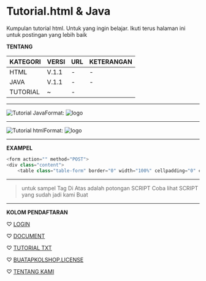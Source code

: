 # Tutorial.html & Java
Kumpulan tutorial html. Untuk yang ingin belajar. Ikuti terus halaman ini untuk postingan yang lebih baik

**TENTANG**

KATEGORI | VERSI | URL | KETERANGAN
--------- |---------- | ---------- | ----------
HTML | V.1.1 | - | - 
JAVA | V.1.1 | - | - 
TUTORIAL | ~ | - |

---
![Tutorial Java ](Dock/Tutorial)Format: ![logo](https://github.com/kumpulan-script-instal/Tutorial.html/blob/master/Dock/scr/download.png%20(48%C3%9790))

---

![Tutorial html](Dock/Tutorial)Format: ![logo](https://github.com/kumpulan-script-instal/Tutorial.html/blob/master/Dock/scr/images.jpeg%20(225%C3%97225))

---

**EXAMPEL**

```javascript
<form action="" method="POST">
<div class="content">
    <table class="table-form" border="0" width="100%" cellpadding="0" cellspacing="0">
```

---

> untuk sampel Tag Di Atas adalah potongan SCRIPT
> Coba lihat SCRIPT yang sudah jadi kami Buat

---

**KOLOM PENDAFTARAN**

♡ [LOGIN](/Dock/Exampel/Login.md)

♡ [DOCUMENT](https://github.com/kumpulan-script-instal/Tutorial.html/tree/master/Dock)

♡ [TUTORIAL TXT](https://github.com/kumpulan-script-instal/Tutorial.html/blob/master/Dock/Tutorial.txt/Doc.txt)

♡ [BUATAPKOLSHOP.LICENSE](https://github.com/kumpulan-script-instal/LICENSE/blob/master/Dock/License_version/L.v2.1.md)

♡ [TENTANG KAMI](https://github.com/kumpulan-script-instal/Tutorial.html/blob/master/TentangKami.md)

